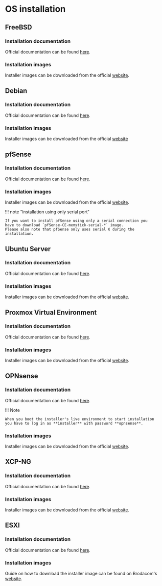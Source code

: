 # OS installation

## FreeBSD

### Installation documentation

Official documentation can be found
[here](https://docs.freebsd.org/en/books/handbook/bsdinstall/).

### Installation images

Installer images can be downloaded from the official
[website](https://www.freebsd.org/where/).

## Debian

### Installation documentation

Official documentation can be found
[here](https://www.debian.org/releases/stable/amd64/).

### Installation images

Installer images can be downloaded from the official
[website](https://cdimage.debian.org/debian-cd/current/amd64/iso-dvd/)

## pfSense

### Installation documentation

Official documentation can be found
[here](https://docs.netgate.com/pfsense/en/latest/install/index.html).

### Installation images

Installer images can be downloaded from the official
[website](https://atxfiles.netgate.com/mirror/downloads/).

!!! note "Installation using only serial port"

    If you want to install pfSense using only a serial connection you
    have to download `pfSense-CE-memstick-serial-*` image.
    Please also note that pfSense only uses serial 0 during the installation.

## Ubuntu Server

### Installation documentation

Official documentation can be found
[here](https://ubuntu.com/tutorials/install-ubuntu-server#1-overview).

### Installation images

Installer images can be downloaded from the official
[website](https://ubuntu.com/download/server).

## Proxmox Virtual Environment

### Installation documentation

Official documentation can be found
[here](https://proxmox.com/en/products/proxmox-virtual-environment/get-started).

### Installation images

Installer images can be downloaded from the official
[website](https://proxmox.com/en/downloads/proxmox-virtual-environment/iso).

## OPNsense

### Installation documentation

Official documentation can be found
[here](https://docs.opnsense.org/manual/install.html).

!!! Note

    When you boot the installer's live environment to start installation
    you have to log in as **installer** with password **opnsense**.

### Installation images

Installer images can be downloaded from the official
[website](https://opnsense.org/download/).

## XCP-NG

### Installation documentation

Official documentation can be found
[here](https://docs.xcp-ng.org/installation/install-xcp-ng/).

### Installation images

Installer images can be downloaded from the official
[website](https://updates.xcp-ng.org/isos/).

## ESXI

### Installation documentation

Official documentation can be found
[here](https://techdocs.broadcom.com/us/en/vmware-cis/vsphere/vsphere/7-0/esxi-installation-and-setup-7-0/installing-and-setting-up-esxi-install/installing-esxi-install/installing-esxi-interactively-install/install-esxi-interactivelly-install.html).

### Installation images

Guide on how to download the installer image can be found on Brodacom's
[website](https://techdocs.broadcom.com/us/en/vmware-cis/vsphere/vsphere/7-0/download-the-esxi-installer.html).
